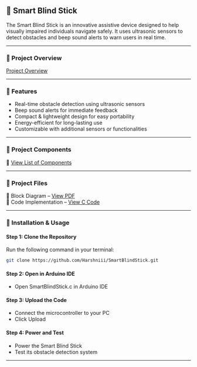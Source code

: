 ## 📌 Smart Blind Stick 
The Smart Blind Stick is an innovative assistive device designed to help visually impaired individuals navigate safely. It uses ultrasonic sensors to detect obstacles and beep sound alerts to warn users in real time.  

---

### 📂 Project Overview 
[Project Overview](ProjectOverview.jpg)  

---

### 🎯 Features 
- Real-time obstacle detection using ultrasonic sensors  
- Beep sound alerts for immediate feedback  
- Compact & lightweight design for easy portability  
- Energy-efficient for long-lasting use  
- Customizable with additional sensors or functionalities  

---

### 🔧 Project Components  
📄 [View List of Components](ComponentsOfSmartBlindStick.pdf)  

---

### 📁 Project Files  
📄 Block Diagram – [View PDF](BlockDiagramofSmartBlindStick.pdf)  
📄 Code Implementation – [View C Code](SmartBlindStick.c)  

---

### 🚀 Installation & Usage
#### Step 1: Clone the Repository 
Run the following command in your terminal:  
```bash
git clone https://github.com/Harshniii/SmartBlindStick.git
```  

#### Step 2: Open in Arduino IDE 
- Open SmartBlindStick.c in Arduino IDE  

#### Step 3: Upload the Code  
- Connect the microcontroller to your PC  
- Click Upload

#### Step 4: Power and Test  
- Power the Smart Blind Stick  
- Test its obstacle detection system  

---





